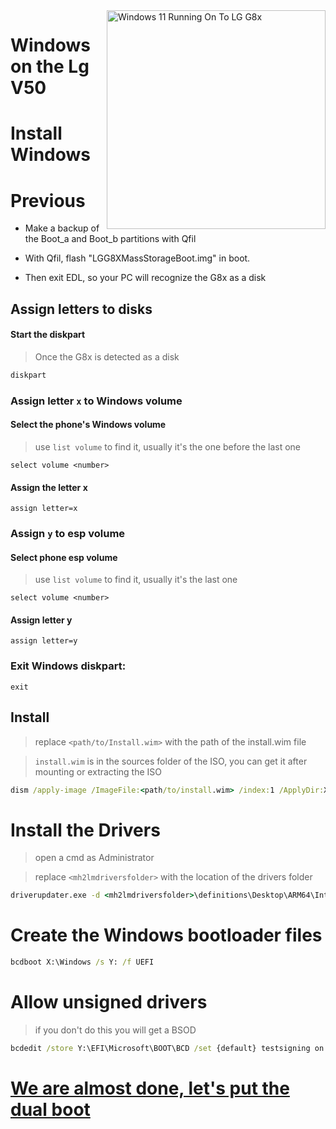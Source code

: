 <img align="right" src="https://github.com/Icesito68/Port-Windows-11-Lg-G8x/blob/Lg-V50/flashlmdd.png" width="350" alt="Windows 11 Running On To LG G8x">


# Windows on the Lg V50

# Install Windows

# Previous

- Make a backup of the Boot_a and Boot_b partitions with Qfil

- With Qfil, flash "LGG8XMassStorageBoot.img" in boot.
  
- Then exit EDL, so your PC will recognize the G8x as a disk

## Assign letters to disks
  

#### Start the diskpart

> Once the G8x is detected as a disk

```cmd
diskpart
```


### Assign letter `x` to Windows volume

#### Select the phone's Windows volume
> use `list volume` to find it, usually it's the one before the last one

```diskpart
select volume <number>
```

#### Assign the letter x
```diskpart
assign letter=x
```

### Assign `y` to esp volume

#### Select phone esp volume
> use `list volume` to find it, usually it's the last one

```diskpart
select volume <number>
```

#### Assign letter y

```diskpart
assign letter=y
```

### Exit Windows diskpart:
```diskpart
exit
```

  
  

## Install

> replace `<path/to/Install.wim>` with the path of the install.wim file

> `install.wim` is in the sources folder of the ISO,
> you can get it after mounting or extracting the ISO

```cmd
dism /apply-image /ImageFile:<path/to/install.wim> /index:1 /ApplyDir:X:\
```


# Install the Drivers

> open a cmd as Administrator

> replace `<mh2lmdriversfolder>` with the location of the drivers folder

```cmd
driverupdater.exe -d <mh2lmdriversfolder>\definitions\Desktop\ARM64\Internal\mh2lm.txt -r <mh2lmdriversfolder> -p X:
```

  

# Create the Windows bootloader files

```cmd
bcdboot X:\Windows /s Y: /f UEFI
```

  
  

# Allow unsigned drivers

> if you don't do this you will get a BSOD

```cmd
bcdedit /store Y:\EFI\Microsoft\BOOT\BCD /set {default} testsigning on
```


# [We are almost done, let's put the dual boot](3-Dual-Boot.md )
